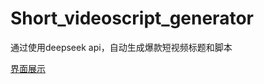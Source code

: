 # Short_videoscript_generator
通过使用deepseek api，自动生成爆款短视频标题和脚本

[界面展示](video_script_aigenerator/img.png)
